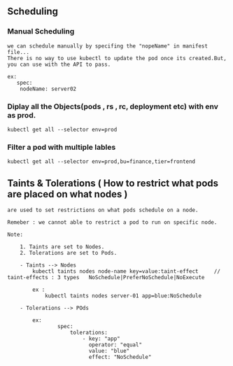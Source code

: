 ## Scheduling

### Manual Scheduling

    we can schedule manually by specifing the "nopeName" in manifest file...
    There is no way to use kubectl to update the pod once its created.But, you can use with the API to pass.
    
    ex: 
       spec:
        nodeName: server02

### Diplay all the Objects(pods , rs , rc, deployment etc) with env as prod.

    kubectl get all --selector env=prod

### Filter a pod with multiple lables

    kubectl get all --selector env=prod,bu=finance,tier=frontend
    
## Taints & Tolerations ( How to restrict what pods are placed on what nodes )

    are used to set restrictions on what pods schedule on a node.
    
    Remeber : we cannot able to restrict a pod to run on specific node.
    
    Note: 
    
        1. Taints are set to Nodes.
        2. Tolerations are set to Pods.
        
        - Taints --> Nodes
            kubectl taints nodes node-name key=value:taint-effect     // taint-effects : 3 types   NoSchedule|PreferNoSchedule|NoExecute
            
            ex : 
                kubectl taints nodes server-01 app=blue:NoSchedule
                
        - Tolerations --> POds
        
            ex: 
                    spec:
                        tolerations:
                            - key: "app"
                              operator: "equal"
                              value: "blue"
                              effect: "NoSchedule"
                
           

